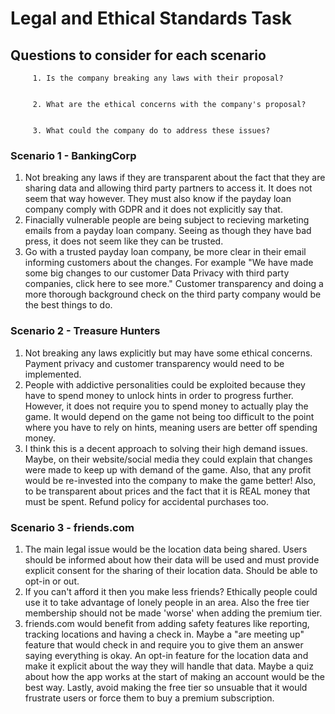 # Legal and Ethical Standards Task

## Questions to consider for each scenario

         1. Is the company breaking any laws with their proposal?


         2. What are the ethical concerns with the company's proposal?


         3. What could the company do to address these issues?

### Scenario 1 - BankingCorp
1. Not breaking any laws if they are transparent about the fact that they are sharing data and allowing third party partners to access it. It does not seem that way however. They must also know if the payday loan company comply with GDPR and it does not explicitly say that. 
2. Finacially vulnerable people are being subject to recieving marketing emails from a payday loan company. Seeing as though they have bad press, it does not seem like they can be trusted. 
3. Go with a trusted payday loan company, be more clear in their email informing customers about the changes. For example "We have made some big changes to our customer Data Privacy with third party companies, click here to see more." Customer transparency and doing a more thorough background check on the third party company would be the best things to do.

### Scenario 2 - Treasure Hunters
1. Not breaking any laws explicitly but may have some ethical concerns. Payment privacy and customer transparency would need to be implemented. 
2. People with addictive personalities could be exploited because they have to spend money to unlock hints in order to progress further. However, it does not require you to spend money to actually play the game. It would depend on the game not being too difficult to the point where you have to rely on hints, meaning users are better off spending money. 
3. I think this is a decent approach to solving their high demand issues. Maybe, on their website/social media they could explain that changes were made to keep up with demand of the game. Also, that any profit would be re-invested into the company to make the game better! Also, to be transparent about prices and the fact that it is REAL money that must be spent. Refund policy for accidental purchases too.

### Scenario 3 - friends.com
1. The main legal issue would be the location data being shared. Users should be informed about how their data will be used and must provide explicit consent for the sharing of their location data. Should be able to opt-in or out.
2. If you can't afford it then you make less friends? Ethically people could use it to take advantage of lonely people in an area. Also the free tier membership should not be made 'worse' when adding the premium tier.
3. friends.com would benefit from adding safety features like reporting, tracking locations and having a check in. Maybe a "are meeting up" feature that would check in and require you to give them an answer saying everything is okay. An opt-in feature for the location data and make it explicit about the way they will handle that data. Maybe a quiz about how the app works at the start of making an account would be the best way. Lastly, avoid making the free tier so unsuable that it would frustrate users or force them to buy a premium subscription.




